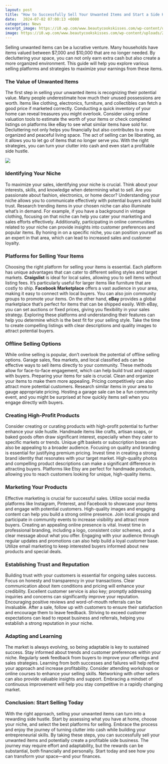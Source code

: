 ```yaml
---
layout: post
title: "How to Successfully Sell Your Unwanted Items and Start a Side Hustle"
date:   2024-07-02 07:00:13 +0000
categories: News
excerpt_image: https://i0.wp.com/www.beautycookskisses.com/wp-content/uploads/2020/04/How-to-Sell-Unwanted-Items-Online-for-Quick-Cash-1.jpg?resize=1000%2C515&amp;ssl=1
image: https://i0.wp.com/www.beautycookskisses.com/wp-content/uploads/2020/04/How-to-Sell-Unwanted-Items-Online-for-Quick-Cash-1.jpg?resize=1000%2C515&amp;ssl=1
---
```


Selling unwanted items can be a lucrative venture. Many households have items valued between $7,000 and $10,000 that are no longer needed. By decluttering your space, you can not only earn extra cash but also create a more organized environment. This guide will help you explore various selling platforms and strategies to maximize your earnings from these items.
### The Value of Unwanted Items
The first step in selling your unwanted items is recognizing their potential value. Many people underestimate how much their unused possessions are worth. Items like clothing, electronics, furniture, and collectibles can fetch a good price if marketed correctly. Conducting a quick inventory of your home can reveal treasures you might overlook. Consider using online valuation tools to estimate the worth of your items or check completed listings on platforms like eBay to see what similar items have sold for.
Decluttering not only helps you financially but also contributes to a more organized and peaceful living space. The act of selling can be liberating, as it allows you to let go of items that no longer serve you. With the right strategies, you can turn your clutter into cash and even start a profitable side hustle. 

![](https://i0.wp.com/www.beautycookskisses.com/wp-content/uploads/2020/04/How-to-Sell-Unwanted-Items-Online-for-Quick-Cash-1.jpg?resize=1000%2C515&amp;ssl=1)
### Identifying Your Niche
To maximize your sales, identifying your niche is crucial. Think about your interests, skills, and knowledge when determining what to sell. Are you passionate about fashion, electronics, or home decor? Understanding your niche allows you to communicate effectively with potential buyers and build trust. Research trending items in your chosen niche can also illuminate what’s in demand.
For example, if you have a background in vintage clothing, focusing on that niche can help you cater your marketing and sales efforts effectively. Additionally, participating in online communities related to your niche can provide insights into customer preferences and popular items. By honing in on a specific niche, you can position yourself as an expert in that area, which can lead to increased sales and customer loyalty.
### Platforms for Selling Your Items
Choosing the right platform for selling your items is essential. Each platform has unique advantages that can cater to different selling styles and target markets. **Craigslist** is ideal for local sales, allowing you to sell items without listing fees. It’s particularly useful for larger items like furniture that are costly to ship. 
**Facebook Marketplace** offers a vast audience in your area, making it easy to connect with local buyers. You can also join community groups to promote your items. On the other hand, **eBay** provides a global marketplace that’s perfect for items that can be shipped easily. With eBay, you can set auctions or fixed prices, giving you flexibility in your sales strategy.
Exploring these platforms and understanding their features can help you determine which is the best fit for your selling style. Take the time to create compelling listings with clear descriptions and quality images to attract potential buyers.
### Offline Selling Options
While online selling is popular, don’t overlook the potential of offline selling options. Garage sales, flea markets, and local classified ads can be effective ways to sell items directly to your community. These methods allow for face-to-face engagement, which can help build trust and rapport with buyers.
Preparing your items for sale is crucial. Clean and organize your items to make them more appealing. Pricing competitively can also attract more potential customers. Research similar items in your area to gauge appropriate pricing. Hosting a garage sale can be a fun community event, and you might be surprised at how quickly items sell when you engage directly with buyers.
### Creating High-Profit Products
Consider creating or curating products with high-profit potential to further enhance your side hustle. Handmade items like crafts, artisan soaps, or baked goods often draw significant interest, especially when they cater to specific markets or trends. Unique gift baskets or subscription boxes can also be appealing to a broader audience.
Focusing on quality and branding is essential for justifying premium pricing. Invest time in creating a strong brand identity that resonates with your target market. High-quality photos and compelling product descriptions can make a significant difference in attracting buyers. Platforms like Etsy are perfect for handmade products, allowing you to reach customers looking for unique, high-quality items.
### Marketing Your Products
Effective marketing is crucial for successful sales. Utilize social media platforms like Instagram, Pinterest, and Facebook to showcase your items and engage with potential customers. High-quality images and engaging content can help you build a strong online presence. Join local groups and participate in community events to increase visibility and attract more buyers.
Creating an appealing online presence is vital. Invest time in professional branding, including a logo, consistent color schemes, and a clear message about what you offer. Engaging with your audience through regular updates and promotions can also help build a loyal customer base. Utilize email marketing to keep interested buyers informed about new products and special deals.
### Establishing Trust and Reputation
Building trust with your customers is essential for ongoing sales success. Focus on honesty and transparency in your transactions. Clear communication about item conditions and pricing will enhance your credibility. Excellent customer service is also key; promptly addressing inquiries and concerns can significantly improve your reputation.
Encouraging positive reviews and word-of-mouth referrals can be invaluable. After a sale, follow up with customers to ensure their satisfaction and encourage them to leave feedback. Striving to exceed customer expectations can lead to repeat business and referrals, helping you establish a strong reputation in your niche.
### Adapting and Learning
The market is always evolving, so being adaptable is key to sustained success. Stay informed about trends and customer preferences within your niche. Regularly seek feedback from buyers to improve your offerings and sales strategies. Learning from both successes and failures will help refine your approach and increase profitability.
Consider attending workshops or online courses to enhance your selling skills. Networking with other sellers can also provide valuable insights and support. Embracing a mindset of continuous improvement will help you stay competitive in a rapidly changing market.
### Conclusion: Start Selling Today
With the right approach, selling your unwanted items can turn into a rewarding side hustle. Start by assessing what you have at home, choose your niche, and select the best platforms for selling. Embrace the process and enjoy the journey of turning clutter into cash while building your entrepreneurial skills.
By taking these steps, you can successfully sell your unwanted items and potentially create a profitable side business. The journey may require effort and adaptability, but the rewards can be substantial, both financially and personally. Start today and see how you can transform your space—and your finances.